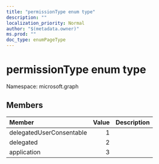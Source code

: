 ```yaml
---
title: "permissionType enum type"
description: ""
localization_priority: Normal
author: "$(metadata.owner)"
ms.prod: ""
doc_type: enumPageType
---
```


# permissionType enum type

Namespace: microsoft.graph

## Members

| Member                   | Value | Description |
| :----------------------- | ----: | :---------- |
| delegatedUserConsentable | 1     |             |
| delegated                | 2     |             |
| application              | 3     |             |
